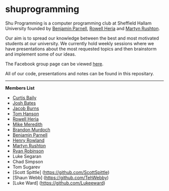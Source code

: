 shuprogramming
==============

Shu Programming is a computer programming club at Sheffield Hallam University founded by [Benjamin Parnell](https://github.com/benjaminparnell), [Rowell Heria](https://github.com/rowellheria) and [Martyn Rushton](https://github.com/martynrushton).


Our aim is to spread our knowledge between the best and most motivated students at our university. We currently hold weekly sessions where we have presentations about the most requested topics and then brainstorm and implement some of our ideas.


The Facebook group page can be viewed [here](https://www.facebook.com/groups/659319207467018/).


All of our code, presentations and notes can be found in this repositary.

---
__Members List__
- [Curtis Baily](https://github.com/CurtisBaily)
- [Josh Bates](https://github.com/JoBa1992)
- [Jacob Burns](https://github.com/jacobburns)
- [Tom Hanson](https://github.com/iTomHanson)
- [Rowell Heria](https://github.com/rowellheria)
- [Mike Meredith](https://github.com/mjmeredith)
- [Brandon Murdoch](https://github.com/Bammurdo)
- [Benjamin Parnell](https://github.com/benjaminparnell)
- [Henry Rowland](https://github.com/hens-row)
- [Martyn Rushton](https://github.com/martynrushton)
- [Ryan Robinson](https://github.com/RyRobo)
- Luke Segaran
- Chad Simpson
- Tom Sugarev
- [Scott Spittle] (https://github.com/ScottSpittle)
- [Shaun Webb] (https://github.com/TehWebby)
- [Luke Ward] (https://github.com/Lukeeward)
